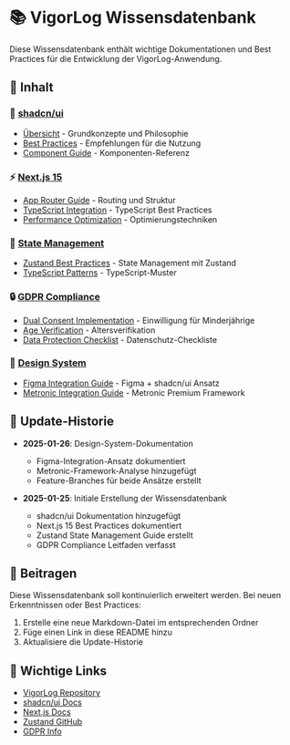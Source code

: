 # 📚 VigorLog Wissensdatenbank

Diese Wissensdatenbank enthält wichtige Dokumentationen und Best Practices für die Entwicklung der VigorLog-Anwendung.

## 📖 Inhalt

### 🎨 [shadcn/ui](./shadcn-ui/)
- [Übersicht](./shadcn-ui/overview.md) - Grundkonzepte und Philosophie
- [Best Practices](./shadcn-ui/best-practices.md) - Empfehlungen für die Nutzung
- [Component Guide](./shadcn-ui/component-guide.md) - Komponenten-Referenz

### ⚡ [Next.js 15](./nextjs-15/)
- [App Router Guide](./nextjs-15/app-router-guide.md) - Routing und Struktur
- [TypeScript Integration](./nextjs-15/typescript-integration.md) - TypeScript Best Practices
- [Performance Optimization](./nextjs-15/performance-optimization.md) - Optimierungstechniken

### 🐻 [State Management](./state-management/)
- [Zustand Best Practices](./state-management/zustand-best-practices.md) - State Management mit Zustand
- [TypeScript Patterns](./state-management/typescript-patterns.md) - TypeScript-Muster

### 🔒 [GDPR Compliance](./gdpr-compliance/)
- [Dual Consent Implementation](./gdpr-compliance/dual-consent-implementation.md) - Einwilligung für Minderjährige
- [Age Verification](./gdpr-compliance/age-verification.md) - Altersverifikation
- [Data Protection Checklist](./gdpr-compliance/data-protection-checklist.md) - Datenschutz-Checkliste

### 🎨 [Design System](../design-approach/)
- [Figma Integration Guide](../design-approach/figma-integration-guide.md) - Figma + shadcn/ui Ansatz
- [Metronic Integration Guide](../design-approach/metronic-integration-guide.md) - Metronic Premium Framework

## 🔄 Update-Historie

- **2025-01-26**: Design-System-Dokumentation
  - Figma-Integration-Ansatz dokumentiert
  - Metronic-Framework-Analyse hinzugefügt
  - Feature-Branches für beide Ansätze erstellt

- **2025-01-25**: Initiale Erstellung der Wissensdatenbank
  - shadcn/ui Dokumentation hinzugefügt
  - Next.js 15 Best Practices dokumentiert
  - Zustand State Management Guide erstellt
  - GDPR Compliance Leitfaden verfasst

## 🤝 Beitragen

Diese Wissensdatenbank soll kontinuierlich erweitert werden. Bei neuen Erkenntnissen oder Best Practices:

1. Erstelle eine neue Markdown-Datei im entsprechenden Ordner
2. Füge einen Link in diese README hinzu
3. Aktualisiere die Update-Historie

## 📌 Wichtige Links

- [VigorLog Repository](https://github.com/tomsolut/VigorLogApp)
- [shadcn/ui Docs](https://ui.shadcn.com)
- [Next.js Docs](https://nextjs.org/docs)
- [Zustand GitHub](https://github.com/pmndrs/zustand)
- [GDPR Info](https://gdpr-info.eu)